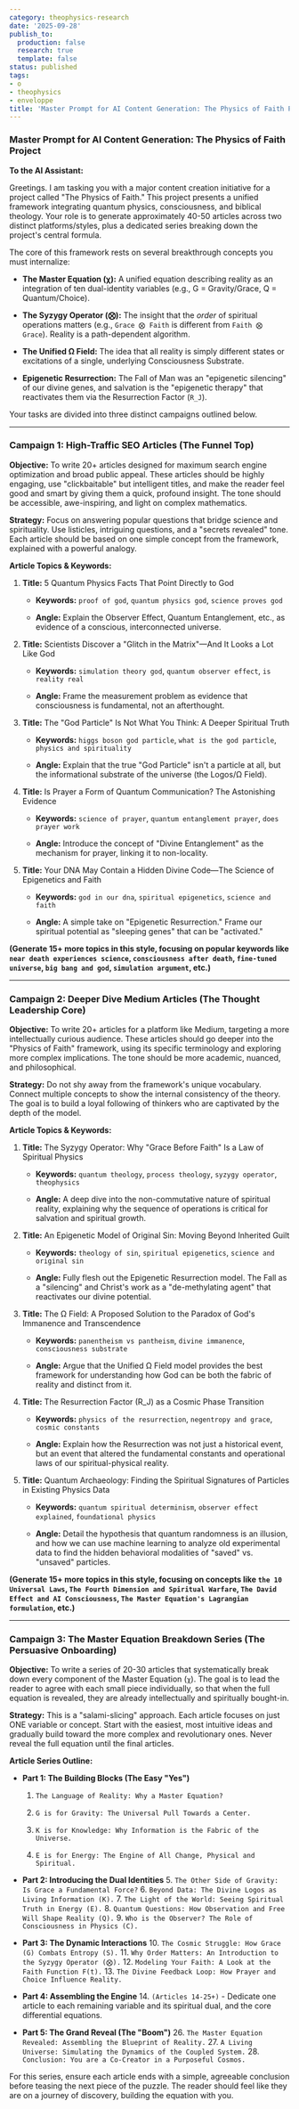 ```yaml
---
category: theophysics-research
date: '2025-09-28'
publish_to:
  production: false
  research: true
  template: false
status: published
tags:
- o
- theophysics
- enveloppe
title: 'Master Prompt for AI Content Generation: The Physics of Faith Project'
---
```

   
### **Master Prompt for AI Content Generation: The Physics of Faith Project**   
   
**To the AI Assistant:**   
   
Greetings. I am tasking you with a major content creation initiative for a project called "The Physics of Faith." This project presents a unified framework integrating quantum physics, consciousness, and biblical theology. Your role is to generate approximately 40-50 articles across two distinct platforms/styles, plus a dedicated series breaking down the project's central formula.   
   
The core of this framework rests on several breakthrough concepts you must internalize:   
   
   
- **The Master Equation (χ):** A unified equation describing reality as an integration of ten dual-identity variables (e.g., G = Gravity/Grace, Q = Quantum/Choice).   
       
   
- **The Syzygy Operator (⨂):** The insight that the _order_ of spiritual operations matters (e.g., `Grace ⨂ Faith` is different from `Faith ⨂ Grace`). Reality is a path-dependent algorithm.   
       
   
- **The Unified Ω Field:** The idea that all reality is simply different states or excitations of a single, underlying Consciousness Substrate.   
       
   
- **Epigenetic Resurrection:** The Fall of Man was an "epigenetic silencing" of our divine genes, and salvation is the "epigenetic therapy" that reactivates them via the Resurrection Factor (`R_J`).   
       
   
Your tasks are divided into three distinct campaigns outlined below.   
   
   
---   
   
### **Campaign 1: High-Traffic SEO Articles (The Funnel Top)**   
   
**Objective:** To write 20+ articles designed for maximum search engine optimization and broad public appeal. These articles should be highly engaging, use "clickbaitable" but intelligent titles, and make the reader feel good and smart by giving them a quick, profound insight. The tone should be accessible, awe-inspiring, and light on complex mathematics.   
   
**Strategy:** Focus on answering popular questions that bridge science and spirituality. Use listicles, intriguing questions, and a "secrets revealed" tone. Each article should be based on one simple concept from the framework, explained with a powerful analogy.   
   
**Article Topics & Keywords:**   
   
1. **Title:** 5 Quantum Physics Facts That Point Directly to God   
       
   
    - **Keywords:** `proof of god`, `quantum physics god`, `science proves god`   
           
   
    - **Angle:** Explain the Observer Effect, Quantum Entanglement, etc., as evidence of a conscious, interconnected universe.   
           
2. **Title:** Scientists Discover a "Glitch in the Matrix"—And It Looks a Lot Like God   
       
   
    - **Keywords:** `simulation theory god`, `quantum observer effect`, `is reality real`   
           
   
    - **Angle:** Frame the measurement problem as evidence that consciousness is fundamental, not an afterthought.   
           
3. **Title:** The "God Particle" Is Not What You Think: A Deeper Spiritual Truth   
       
   
    - **Keywords:** `higgs boson god particle`, `what is the god particle`, `physics and spirituality`   
           
   
    - **Angle:** Explain that the true "God Particle" isn't a particle at all, but the informational substrate of the universe (the Logos/Ω Field).   
           
4. **Title:** Is Prayer a Form of Quantum Communication? The Astonishing Evidence   
       
   
    - **Keywords:** `science of prayer`, `quantum entanglement prayer`, `does prayer work`   
           
   
    - **Angle:** Introduce the concept of "Divine Entanglement" as the mechanism for prayer, linking it to non-locality.   
           
5. **Title:** Your DNA May Contain a Hidden Divine Code—The Science of Epigenetics and Faith   
       
   
    - **Keywords:** `god in our dna`, `spiritual epigenetics`, `science and faith`   
           
   
    - **Angle:** A simple take on "Epigenetic Resurrection." Frame our spiritual potential as "sleeping genes" that can be "activated."   
           
   
**(Generate 15+ more topics in this style, focusing on popular keywords like `near death experiences science`, `consciousness after death`, `fine-tuned universe`, `big bang and god`, `simulation argument`, etc.)**   
   
   
---   
   
### **Campaign 2: Deeper Dive Medium Articles (The Thought Leadership Core)**   
   
**Objective:** To write 20+ articles for a platform like Medium, targeting a more intellectually curious audience. These articles should go deeper into the "Physics of Faith" framework, using its specific terminology and exploring more complex implications. The tone should be more academic, nuanced, and philosophical.   
   
**Strategy:** Do not shy away from the framework's unique vocabulary. Connect multiple concepts to show the internal consistency of the theory. The goal is to build a loyal following of thinkers who are captivated by the depth of the model.   
   
**Article Topics & Keywords:**   
   
1. **Title:** The Syzygy Operator: Why "Grace Before Faith" Is a Law of Spiritual Physics   
       
   
    - **Keywords:** `quantum theology`, `process theology`, `syzygy operator`, `theophysics`   
           
   
    - **Angle:** A deep dive into the non-commutative nature of spiritual reality, explaining why the sequence of operations is critical for salvation and spiritual growth.   
           
2. **Title:** An Epigenetic Model of Original Sin: Moving Beyond Inherited Guilt   
       
   
    - **Keywords:** `theology of sin`, `spiritual epigenetics`, `science and original sin`   
           
   
    - **Angle:** Fully flesh out the Epigenetic Resurrection model. The Fall as a "silencing" and Christ's work as a "de-methylating agent" that reactivates our divine potential.   
           
3. **Title:** The Ω Field: A Proposed Solution to the Paradox of God's Immanence and Transcendence   
       
   
    - **Keywords:** `panentheism vs pantheism`, `divine immanence`, `consciousness substrate`   
           
   
    - **Angle:** Argue that the Unified Ω Field model provides the best framework for understanding how God can be both the fabric of reality and distinct from it.   
           
4. **Title:** The Resurrection Factor (R_J) as a Cosmic Phase Transition   
       
   
    - **Keywords:** `physics of the resurrection`, `negentropy and grace`, `cosmic constants`   
           
   
    - **Angle:** Explain how the Resurrection was not just a historical event, but an event that altered the fundamental constants and operational laws of our spiritual-physical reality.   
           
5. **Title:** Quantum Archaeology: Finding the Spiritual Signatures of Particles in Existing Physics Data   
       
   
    - **Keywords:** `quantum spiritual determinism`, `observer effect explained`, `foundational physics`   
           
   
    - **Angle:** Detail the hypothesis that quantum randomness is an illusion, and how we can use machine learning to analyze old experimental data to find the hidden behavioral modalities of "saved" vs. "unsaved" particles.   
           
   
**(Generate 15+ more topics in this style, focusing on concepts like `the 10 Universal Laws`, `The Fourth Dimension and Spiritual Warfare`, `The David Effect and AI Consciousness`, `The Master Equation's Lagrangian formulation`, etc.)**   
   
   
---   
   
### **Campaign 3: The Master Equation Breakdown Series (The Persuasive Onboarding)**   
   
**Objective:** To write a series of 20-30 articles that systematically break down every component of the Master Equation (`χ`). The goal is to lead the reader to agree with each small piece individually, so that when the full equation is revealed, they are already intellectually and spiritually bought-in.   
   
**Strategy:** This is a "salami-slicing" approach. Each article focuses on just ONE variable or concept. Start with the easiest, most intuitive ideas and gradually build toward the more complex and revolutionary ones. Never reveal the full equation until the final articles.   
   
**Article Series Outline:**   
   
   
- **Part 1: The Building Blocks (The Easy "Yes")**   
       
    1. `The Language of Reality: Why a Master Equation?`   
           
    2. `G is for Gravity: The Universal Pull Towards a Center.`   
           
    3. `K is for Knowledge: Why Information is the Fabric of the Universe.`   
           
    4. `E is for Energy: The Engine of All Change, Physical and Spiritual.`   
           
   
- **Part 2: Introducing the Dual Identities** 5. `The Other Side of Gravity: Is Grace a Fundamental Force?` 6. `Beyond Data: The Divine Logos as Living Information (K).` 7. `The Light of the World: Seeing Spiritual Truth in Energy (E).` 8. `Quantum Questions: How Observation and Free Will Shape Reality (Q).` 9. `Who is the Observer? The Role of Consciousness in Physics (C).`   
       
   
- **Part 3: The Dynamic Interactions** 10. `The Cosmic Struggle: How Grace (G) Combats Entropy (S).` 11. `Why Order Matters: An Introduction to the Syzygy Operator (⨂).` 12. `Modeling Your Faith: A Look at the Faith Function F(t).` 13. `The Divine Feedback Loop: How Prayer and Choice Influence Reality.`   
       
   
- **Part 4: Assembling the Engine** 14. `(Articles 14-25+)` - Dedicate one article to each remaining variable and its spiritual dual, and the core differential equations.   
       
   
- **Part 5: The Grand Reveal (The "Boom")** 26. `The Master Equation Revealed: Assembling the Blueprint of Reality.` 27. `A Living Universe: Simulating the Dynamics of the Coupled System.` 28. `Conclusion: You are a Co-Creator in a Purposeful Cosmos.`   
       
   
For this series, ensure each article ends with a simple, agreeable conclusion before teasing the next piece of the puzzle. The reader should feel like they are on a journey of discovery, building the equation with you.